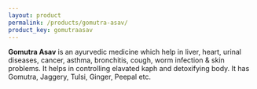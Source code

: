 ```yaml
---
layout: product
permalink: /products/gomutra-asav/
product_key: gomutraasav
---
```


**Gomutra Asav** is an ayurvedic medicine which help in liver, heart, urinal diseases, cancer, asthma, bronchitis, cough, worm infection & skin problems. It helps in controlling elavated kaph and detoxifying body. It has Gomutra, Jaggery, Tulsi, Ginger, Peepal etc.
